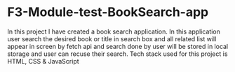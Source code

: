 # F3-Module-test-BookSearch-app
In this project I have created a book search application. In this application user search the desired book or title in search box and all related list will appear in screen by fetch api and search done by user will be stored in local storage and user can recuse their search. Tech stack used for this project is HTML, CSS &amp; JavaScript 
